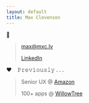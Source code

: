 ```yaml
---
layout: default
title: Max Clevenson
---
```


💬

> [&#109;&#097;&#120;&#064;&#109;&#120;&#099;&#046;&#108;&#118;](mailto:&#109;&#097;&#120;&#064;&#109;&#120;&#099;&#046;&#108;&#118;?subject=Hello%20from%20mxc.lv) 
> 
> [LinkedIn](https://www.linkedin.com/in/maxclevenson/)

❤️&nbsp;&nbsp;&nbsp;&nbsp;𝙿𝚛𝚎𝚟𝚒𝚘𝚞𝚜𝚕𝚢 . . .

> Senior UX @ [Amazon](https://advertising.amazon.com)
> 
> 100+ apps @ [WillowTree](https://willowtreeapps.com/portfolio)
